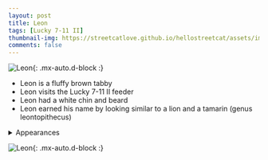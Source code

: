 ```yaml
---
layout: post
title: Leon
tags: [Lucky 7-11 II]
thumbnail-img: https://streetcatlove.github.io/hellostreetcat/assets/img/leon.png
comments: false
---
```


![Leon](https://streetcatlove.github.io/hellostreetcat/assets/img/leon.png){: .mx-auto.d-block :}

* Leon is a fluffy brown tabby
* Leon visits the Lucky 7-11 II feeder
* Leon had a white chin and beard
* Leon earned his name by looking similar to a lion and a tamarin (genus leontopithecus)

<details>
<summary>Appearances</summary>
<ul>
  <li><a href="https://youtu.be/LmXEgtkCyS8?">11/17/24 01:04</a></li>
  <li><a href="https://youtu.be/ycdxS5kv4nc?t=18371">12/17/24 17:07</a></li>
</ul>
</details>

![Leon](https://streetcatlove.github.io/hellostreetcat/assets/img/leon0.png){: .mx-auto.d-block :}
